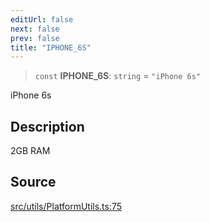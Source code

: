```yaml
---
editUrl: false
next: false
prev: false
title: "IPHONE_6S"
---
```


> `const` **IPHONE\_6S**: `string` = `"iPhone 6s"`

iPhone 6s

## Description

2GB RAM

## Source

[src/utils/PlatformUtils.ts:75](https://github.com/relishinc/dill-pixel/blob/543438455c9a47928084300159416186c2aa1095/src/utils/PlatformUtils.ts#L75)
